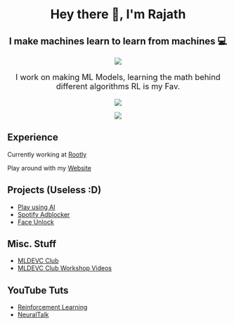 <div align="center">
    <h1>Hey there 👋, I'm Rajath</h1>
    <h2>I make machines learn to learn from machines 💻</h2>
</div>

<!--- [![My GitHub stats](https://github-readme-stats.vercel.app/api?username=rajathbharadwaj)] !-->

<p align="center">
    <img src="https://forthebadge.com/images/badges/works-on-my-machine.svg">
</p>

<font size="+1.5">
<p align="center"> I work on making ML Models, learning the math behind different algorithms RL is my Fav.</p>
</font>

<!--<p align="center">
    <img src="https://github-readme-stats.vercel.app/api?username=rajathbharadwaj&show_icons=true&title_color=83sFFF8&icon_color=FFDFf34&text_color=BBBBBB&bg_color=000000">
</p>
!-->

<p align="center"> <img src="https://github-readme-streak-stats.herokuapp.com/?user=rajathbharadwaj&hide_border=true" /> </p>
  
<p align="center">
<img align="center" src="https://github-readme-stats-eight-theta.vercel.app/api/top-langs/?username=rajathbharadwaj&layout=compact&langs_count=8&theme=algolia"/>
</p>


<!-- Languages Section

<p align="center">
    <a href="https://github.com/Rajathbharadwaj/Rajathbharadwaj/blob/master/python.md">
        <img src="https://img.shields.io/static/v1?logo=Python&logoColor=violet&logoWidth=20&label=Language&labelColor=1d2021&message=Python&color=5f27cd&style=for-the-badge">
    </a>

</p>
 -->
## Experience
Currently working at [Rootly](https://www.rootly.com)

Play around with my [Website](https://my-portfolio-taupe-two-60.vercel.app/)

## Projects (Useless :D)
- [Play using AI](https://github.com/Rajathbharadwaj/NFS-Payback-AI)
- [Spotify Adblocker](https://github.com/Rajathbharadwaj/spotifyadbypassv2)
- [Face Unlock](https://github.com/Rajathbharadwaj/Face-Unlock)

## Misc. Stuff
- [MLDEVC Club](https://github.com/Rajathbharadwaj/MLDEVC---GitHub)
- [MLDEVC Club Workshop Videos](https://www.youtube.com/watch?v=bnXgoohD-qQ&list=PLys6zG10g30777l-NqQwyoGPG6qVDSo9V)

## YouTube Tuts
- [Reinforcement Learning](https://www.youtube.com/watch?v=ctWVjUAfmZk&list=PLys6zG10g307RPEir4gB5P9TW1CXpvWD9)
- [NeuralTalk](https://www.youtube.com/@neuraltalk)






